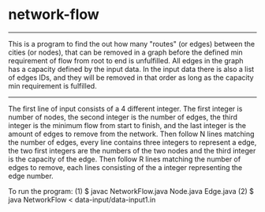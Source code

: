 # network-flow
-----------------------------------------------------------------------------------------------------------------------------
This is a program to find the out how many "routes" (or edges) between the cities (or nodes), that can be removed in a graph before
the defined min requirement of flow from root to end is unfulfilled. All edges in the graph has a capacity defined by the input data.
In the input data there is also a list of edges IDs, and they will be removed in that order as long as the capacity min requirement
is fulfilled. 

------------------------------------------------------------------------------------------------------------------------------
The first line of input consists of a 4 different integer. The first integer is number of nodes, the second integer is the number of 
edges, the third integer is the minimum flow from start to finish, and the last integer is the amount of edges to remove from the 
network. Then follow N lines matching the number of edges, every line contains three integers to represent a edge, the two first 
integers are the numbers of the two nodes and the third integer is the capacity of the edge. Then follow R lines matching
the number of edges to remove, each lines consisting of the a integer representing the edge number.

To run the program:
(1) $ javac NetworkFlow.java Node.java Edge.java
(2) $ java NetworkFlow < data-input/data-input1.in
